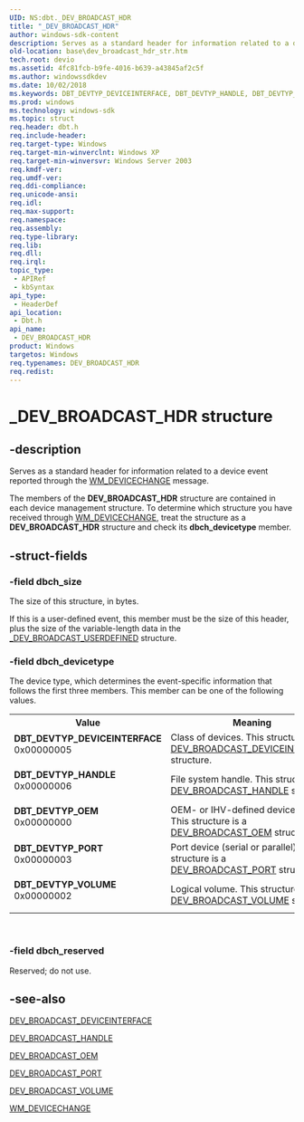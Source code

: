 ```yaml
---
UID: NS:dbt._DEV_BROADCAST_HDR
title: "_DEV_BROADCAST_HDR"
author: windows-sdk-content
description: Serves as a standard header for information related to a device event reported through the WM_DEVICECHANGE message.
old-location: base\dev_broadcast_hdr_str.htm
tech.root: devio
ms.assetid: 4fc81fcb-b9fe-4016-b639-a43845af2c5f
ms.author: windowssdkdev
ms.date: 10/02/2018
ms.keywords: DBT_DEVTYP_DEVICEINTERFACE, DBT_DEVTYP_HANDLE, DBT_DEVTYP_OEM, DBT_DEVTYP_PORT, DBT_DEVTYP_VOLUME, DEV_BROADCAST_HDR, DEV_BROADCAST_HDR structure, PDEV_BROADCAST_HDR, PDEV_BROADCAST_HDR structure pointer, _DEV_BROADCAST_HDR, _win32_dev_broadcast_hdr_str, base.dev_broadcast_hdr_str, dbt/DEV_BROADCAST_HDR, dbt/PDEV_BROADCAST_HDR
ms.prod: windows
ms.technology: windows-sdk
ms.topic: struct
req.header: dbt.h
req.include-header: 
req.target-type: Windows
req.target-min-winverclnt: Windows XP
req.target-min-winversvr: Windows Server 2003
req.kmdf-ver: 
req.umdf-ver: 
req.ddi-compliance: 
req.unicode-ansi: 
req.idl: 
req.max-support: 
req.namespace: 
req.assembly: 
req.type-library: 
req.lib: 
req.dll: 
req.irql: 
topic_type:
 - APIRef
 - kbSyntax
api_type:
 - HeaderDef
api_location:
 - Dbt.h
api_name:
 - DEV_BROADCAST_HDR
product: Windows
targetos: Windows
req.typenames: DEV_BROADCAST_HDR
req.redist: 
---
```


# _DEV_BROADCAST_HDR structure


## -description


Serves as a standard header for information related to a device event reported through the 
<a href="https://msdn.microsoft.com/b64a3983-ee75-4199-9778-1e5b7cec59e4">WM_DEVICECHANGE</a> message.

The members of the 
<b>DEV_BROADCAST_HDR</b> structure are contained in each device management structure. To determine which structure you have received through 
<a href="https://msdn.microsoft.com/b64a3983-ee75-4199-9778-1e5b7cec59e4">WM_DEVICECHANGE</a>, treat the structure as a 
<b>DEV_BROADCAST_HDR</b> structure and check its <b>dbch_devicetype</b> member.


## -struct-fields




### -field dbch_size

The size of this structure, in bytes. 




If this is a user-defined event, this member must be the size of this header, plus the size of the variable-length data in the 
<a href="https://msdn.microsoft.com/e90fbce2-cae7-4e78-b6f5-82b200390cb7">_DEV_BROADCAST_USERDEFINED</a> structure.


### -field dbch_devicetype

The device type, which determines the event-specific information that follows the first three members. This member can be one of the following values.

<table>
<tr>
<th>Value</th>
<th>Meaning</th>
</tr>
<tr>
<td width="40%"><a id="DBT_DEVTYP_DEVICEINTERFACE"></a><a id="dbt_devtyp_deviceinterface"></a><dl>
<dt><b>DBT_DEVTYP_DEVICEINTERFACE</b></dt>
<dt>0x00000005</dt>
</dl>
</td>
<td width="60%">
Class of devices. This structure is a 
<a href="https://msdn.microsoft.com/23e6b2b9-2053-4dfa-9c0a-283279f086b8">DEV_BROADCAST_DEVICEINTERFACE</a> structure.

</td>
</tr>
<tr>
<td width="40%"><a id="DBT_DEVTYP_HANDLE"></a><a id="dbt_devtyp_handle"></a><dl>
<dt><b>DBT_DEVTYP_HANDLE</b></dt>
<dt>0x00000006</dt>
</dl>
</td>
<td width="60%">
File system handle. This structure is a 
<a href="https://msdn.microsoft.com/5e542abc-8db3-4251-8b68-11456aa2da5e">DEV_BROADCAST_HANDLE</a> structure.

</td>
</tr>
<tr>
<td width="40%"><a id="DBT_DEVTYP_OEM"></a><a id="dbt_devtyp_oem"></a><dl>
<dt><b>DBT_DEVTYP_OEM</b></dt>
<dt>0x00000000</dt>
</dl>
</td>
<td width="60%">
OEM- or IHV-defined device type. This structure is a 
<a href="https://msdn.microsoft.com/32d72002-1e67-4f72-8821-6712eb898e7d">DEV_BROADCAST_OEM</a> structure.

</td>
</tr>
<tr>
<td width="40%"><a id="DBT_DEVTYP_PORT"></a><a id="dbt_devtyp_port"></a><dl>
<dt><b>DBT_DEVTYP_PORT</b></dt>
<dt>0x00000003</dt>
</dl>
</td>
<td width="60%">
Port device (serial or parallel). This structure is a 
<a href="https://msdn.microsoft.com/b8789f1c-7d82-4637-bdb0-016a22b3bc8a">DEV_BROADCAST_PORT</a> structure.

</td>
</tr>
<tr>
<td width="40%"><a id="DBT_DEVTYP_VOLUME"></a><a id="dbt_devtyp_volume"></a><dl>
<dt><b>DBT_DEVTYP_VOLUME</b></dt>
<dt>0x00000002</dt>
</dl>
</td>
<td width="60%">
Logical volume. This structure is a 
<a href="https://msdn.microsoft.com/8ce644d9-1e95-458e-924f-67bd37831048">DEV_BROADCAST_VOLUME</a> structure.

</td>
</tr>
</table>
 


### -field dbch_reserved

Reserved; do not use.


## -see-also




<a href="https://msdn.microsoft.com/23e6b2b9-2053-4dfa-9c0a-283279f086b8">DEV_BROADCAST_DEVICEINTERFACE</a>



<a href="https://msdn.microsoft.com/5e542abc-8db3-4251-8b68-11456aa2da5e">DEV_BROADCAST_HANDLE</a>



<a href="https://msdn.microsoft.com/32d72002-1e67-4f72-8821-6712eb898e7d">DEV_BROADCAST_OEM</a>



<a href="https://msdn.microsoft.com/b8789f1c-7d82-4637-bdb0-016a22b3bc8a">DEV_BROADCAST_PORT</a>



<a href="https://msdn.microsoft.com/8ce644d9-1e95-458e-924f-67bd37831048">DEV_BROADCAST_VOLUME</a>



<a href="https://msdn.microsoft.com/b64a3983-ee75-4199-9778-1e5b7cec59e4">WM_DEVICECHANGE</a>
 

 

